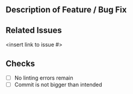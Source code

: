 ## Description of Feature / Bug Fix

<insert description of PR>

## Related Issues

<insert link to issue #>
  
## Checks
  
- [ ] No linting errors remain
- [ ] Commit is not bigger than intended

